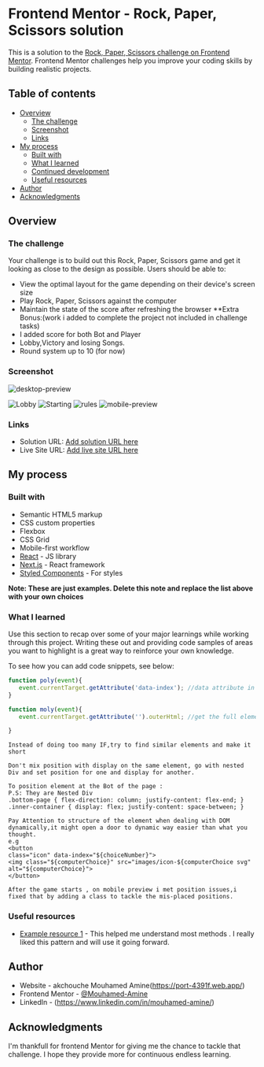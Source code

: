 # Frontend Mentor - Rock, Paper, Scissors solution

This is a solution to the [Rock, Paper, Scissors challenge on Frontend Mentor](https://www.frontendmentor.io/challenges/rock-paper-scissors-game-pTgwgvgH). Frontend Mentor challenges help you improve your coding skills by building realistic projects. 

## Table of contents

- [Overview](#overview)
  - [The challenge](#the-challenge)
  - [Screenshot](#screenshot)
  - [Links](#links)
- [My process](#my-process)
  - [Built with](#built-with)
  - [What I learned](#what-i-learned)
  - [Continued development](#continued-development)
  - [Useful resources](#useful-resources)
- [Author](#author)
- [Acknowledgments](#acknowledgments)


## Overview

### The challenge
Your challenge is to build out this Rock, Paper, Scissors game and get it looking as close to the design as possible.
Users should be able to:

- View the optimal layout for the game depending on their device's screen size
- Play Rock, Paper, Scissors against the computer
- Maintain the state of the score after refreshing the browser
  **Extra Bonus:(work i added to complete the project not included in challenge tasks)
- I added score for both Bot and Player
- Lobby,Victory and losing Songs.
- Round system up to 10 (for now)


### Screenshot

![desktop-preview](./design/desktop-preview.jpg)

![Lobby](./design/original/lobby.jpg)
![Starting](./design/original/GameStarts.jpg)
![rules](./design/original/rules.jpg)
![mobile-preview](./design/original/mobile.jpg)



### Links

- Solution URL: [Add solution URL here](https://your-solution-url.com)
- Live Site URL: [Add live site URL here](https://your-live-site-url.com)

## My process

### Built with

- Semantic HTML5 markup
- CSS custom properties
- Flexbox
- CSS Grid
- Mobile-first workflow
- [React](https://reactjs.org/) - JS library
- [Next.js](https://nextjs.org/) - React framework
- [Styled Components](https://styled-components.com/) - For styles

**Note: These are just examples. Delete this note and replace the list above with your own choices**

### What I learned

Use this section to recap over some of your major learnings while working through this project. Writing these out and providing code samples of areas you want to highlight is a great way to reinforce your own knowledge.

To see how you can add code snippets, see below:

```js 1
function poly(event){
   event.currentTarget.getAttribute('data-index'); //data attribute in html
}
```

```js 2
function moly(event){
   event.currentTarget.getAttribute('').outerHtml; //get the full element from outside

}
```

```logic
Instead of doing too many IF,try to find similar elements and make it short

```
```logic 2
Don't mix position with display on the same element, go with nested Div and set position for one and display for another.

```
```logic 3
To position element at the Bot of the page :
P.S: They are Nested Div
.bottom-page { flex-direction: column; justify-content: flex-end; }
.inner-container { display: flex; justify-content: space-between; }

```

```logic 4
Pay Attention to structure of the element when dealing with DOM dynamically,it might open a door to dynamic way easier than what you thought.
e.g 
<button 
class="icon" data-index="${choiceNumber}">
<img class="${computerChoice}" src="images/icon-${computerChoice svg" alt="${computerChoice}">
</button>

```
```logic 5
After the game starts , on mobile preview i met position issues,i fixed that by adding a class to tackle the mis-placed positions.
```



### Useful resources

- [Example resource 1](https://www.geeksforgeeks.org) - This helped me understand most methods . I really liked this pattern and will use it going forward.


## Author

- Website - akchouche Mouhamed Amine(https://port-4391f.web.app/)
- Frontend Mentor - [@Mouhamed-Amine](https://www.frontendmentor.io/profile/yourusername)
- LinkedIn - (https://www.linkedin.com/in/mouhamed-amine/)


## Acknowledgments

I'm thankfull for frontend Mentor for giving me the chance to tackle that challenge. I hope they provide more for continuous endless learning.

